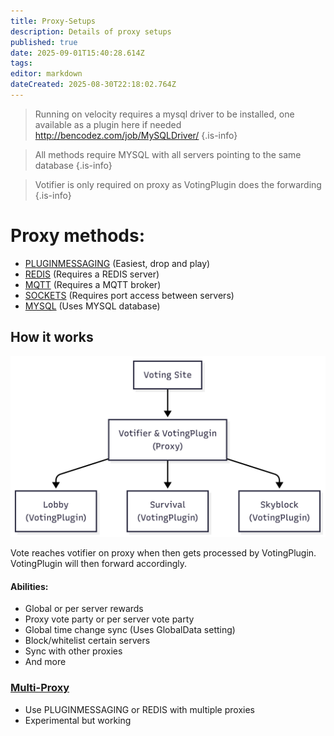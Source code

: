 ```yaml
---
title: Proxy-Setups
description: Details of proxy setups
published: true
date: 2025-09-01T15:40:28.614Z
tags: 
editor: markdown
dateCreated: 2025-08-30T22:18:02.764Z
---
```


> Running on velocity requires a mysql driver to be installed, one available as a plugin here if needed http://bencodez.com/job/MySQLDriver/
{.is-info}

> All methods require MYSQL with all servers pointing to the same database
{.is-info}

> Votifier is only required on proxy as VotingPlugin does the forwarding
{.is-info}




# Proxy methods:
- [PLUGINMESSAGING](/VotingPlugin/Proxy-method-PLUGINMESSAGING) (Easiest, drop and play)
- [REDIS](/VotingPlugin/proxy-method-REDIS) (Requires a REDIS server)
- [MQTT](/VotingPlugin/proxy-method-MQTT) (Requires a MQTT broker)
- [SOCKETS](/VotingPlugin/proxy-method-SOCKETS) (Requires port access between servers)
- [MYSQL](/VotingPlugin/proxy-method-MYSQL) (Uses MYSQL database)


## How it works
![untitled_diagram___mermaid_chart-2025-08-30-234204.png](/untitled_diagram___mermaid_chart-2025-08-30-234204.png)

Vote reaches votifier on proxy when then gets processed by VotingPlugin. VotingPlugin will then forward accordingly.

#### Abilities:
- Global or per server rewards
- Proxy vote party or per server vote party
- Global time change sync (Uses GlobalData setting)
- Block/whitelist certain servers
- Sync with other proxies
- And more

### [Multi-Proxy](/en/VotingPlugin/Multi-Proxy-Setup)
- Use PLUGINMESSAGING or REDIS with multiple proxies
- Experimental but working



